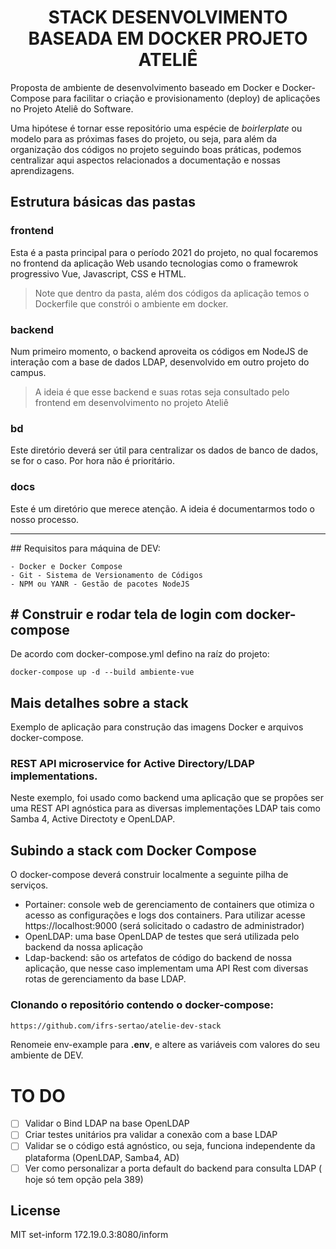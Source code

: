 <h1 align="center">STACK DESENVOLVIMENTO BASEADA EM DOCKER PROJETO ATELIÊ</h1>
Proposta de ambiente de desenvolvimento baseado em Docker e Docker-Compose para facilitar o criação e provisionamento (deploy) de aplicações no Projeto Ateliê do Software.

Uma hipótese é tornar esse repositório uma espécie de _boirlerplate_ ou modelo para as próximas fases do projeto, ou seja, para além da organização dos códigos no projeto seguindo boas práticas, podemos centralizar aqui aspectos relacionados a documentação e nossas aprendizagens.

## Estrutura básicas das pastas

### frontend 
Esta é a pasta principal para o período 2021 do projeto, no qual focaremos no frontend da aplicação Web usando tecnologias como o framewrok progressivo Vue, Javascript, CSS e HTML.
> Note que dentro da pasta, além dos códigos da aplicação temos o Dockerfile que constrói o ambiente em docker.
### backend
Num primeiro momento, o backend aproveita os códigos em NodeJS de interação com a base de dados LDAP, desenvolvido em outro projeto do campus.
> A ideia é que esse backend e suas rotas seja consultado pelo frontend em desenvolvimento no projeto Ateliê
### bd
Este diretório deverá ser útil para centralizar os dados de banco de dados, se for o caso. Por hora não é prioritário.
### docs
Este é um diretório que merece atenção. A ideia é documentarmos todo o nosso processo.
<hr>
## Requisitos para máquina de DEV:

    - Docker e Docker Compose
    - Git - Sistema de Versionamento de Códigos
    - NPM ou YANR - Gestão de pacotes NodeJS

## # Construir e rodar tela de login com docker-compose
De acordo com docker-compose.yml defino na raíz do projeto:
```
docker-compose up -d --build ambiente-vue
```

## Mais detalhes sobre a stack
Exemplo de aplicação para construção das imagens Docker e arquivos docker-compose.

### REST API microservice for Active Directory/LDAP implementations.
Neste exemplo, foi usado como backend uma aplicação que se propôes ser uma REST API agnóstica para as diversas implementações LDAP tais como Samba 4, Active Directoty e OpenLDAP.

## Subindo a stack com Docker Compose
O docker-compose deverá construir localmente a seguinte pilha de serviços.

 * Portainer: console web de gerenciamento de containers que otimiza o acesso as configurações e logs dos containers. Para utilizar acesse https://localhost:9000 (será solicitado o cadastro de administrador)
 * OpenLDAP: uma base OpenLDAP de testes que será utilizada pelo backend da nossa aplicação
 * Ldap-backend: são os artefatos de código do backend de nossa aplicação, que nesse caso implementam uma API Rest com diversas rotas de gerenciamento da base LDAP. 

### Clonando o repositório contendo o docker-compose:

```sh
https://github.com/ifrs-sertao/atelie-dev-stack

```
Renomeie env-example para **.env**, e altere as variáveis  com valores do seu ambiente de DEV.

# TO DO

- [ ] Validar o Bind LDAP na base OpenLDAP
- [ ] Criar testes unitários pra validar a conexão com a base LDAP
- [ ] Validar se o código está agnóstico, ou seja, funciona independente da plataforma (OpenLDAP, Samba4, AD)
- [ ] Ver como personalizar a porta default do backend para consulta LDAP ( hoje só tem opção pela 389) 

## License

MIT
set-inform 172.19.0.3:8080/inform